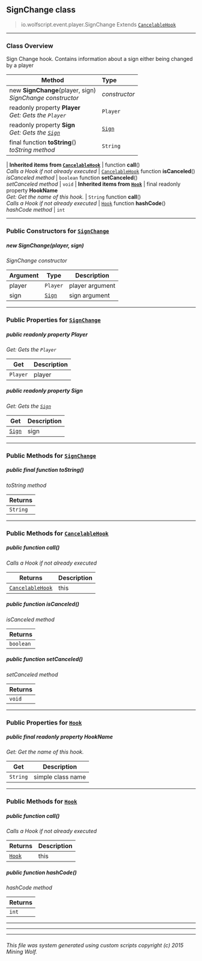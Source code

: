 ## SignChange __class__

>io.wolfscript.event.player.SignChange
>Extends [`CancelableHook`](../../hook/CancelableHook.md)

---

### Class Overview

Sign Change hook. Contains information about a sign either being changed by a player

Method | Type   
--- | :--- 
new __SignChange__(player, sign) <br> _SignChange constructor_ | _constructor_
 readonly property __Player__ <br> _Get: Gets the `Player`_ | `Player`
 readonly property __Sign__ <br> _Get: Gets the [`Sign`](../../api/world/blocks/Sign.md)_ | [`Sign`](../../api/world/blocks/Sign.md)
final function __toString__() <br> _toString method_ | `String`
 |
__Inherited items from [`CancelableHook`](../../hook/CancelableHook.md)__ |
 function __call__() <br> _Calls a Hook if not already executed_ | [`CancelableHook`](../../hook/CancelableHook.md)
 function __isCanceled__() <br> _isCanceled method_ | `boolean`
 function __setCanceled__() <br> _setCanceled method_ | `void`
 |
__Inherited items from [`Hook`](../../hook/Hook.md)__ |
final readonly property __HookName__ <br> _Get: Get the name of this hook._ | `String`
 function __call__() <br> _Calls a Hook if not already executed_ | [`Hook`](../../hook/Hook.md)
 function __hashCode__() <br> _hashCode method_ | `int`







---

### Public Constructors for [`SignChange`](SignChange.md)

##### <a id='signchange'></a>new __SignChange__(player, sign) 

_SignChange constructor_

Argument | Type | Description  
--- | --- | --- 
player | `Player` | player argument
sign | [`Sign`](../../api/world/blocks/Sign.md) | sign argument

---

### Public Properties for [`SignChange`](SignChange.md)

##### <a id='player'></a>public  readonly property __Player__

_Get: Gets the `Player`_

Get | Description
--- | --- 
`Player` | player



##### <a id='sign'></a>public  readonly property __Sign__

_Get: Gets the [`Sign`](../../api/world/blocks/Sign.md)_

Get | Description
--- | --- 
[`Sign`](../../api/world/blocks/Sign.md) | sign



---

### Public Methods for [`SignChange`](SignChange.md)

##### <a id='tostring'></a>public final function __toString__()

_toString method_

Returns | 
--- | 
`String` |


---

### Public Methods for [`CancelableHook`](../../hook/CancelableHook.md)

##### <a id='call'></a>public  function __call__()

_Calls a Hook if not already executed_

Returns | Description
--- | --- 
[`CancelableHook`](../../hook/CancelableHook.md) | this


##### <a id='iscanceled'></a>public  function __isCanceled__()

_isCanceled method_

Returns | 
--- | 
`boolean` |


##### <a id='setcanceled'></a>public  function __setCanceled__()

_setCanceled method_

Returns | 
--- | 
`void` |


---

### Public Properties for [`Hook`](../../hook/Hook.md)

##### <a id='hookname'></a>public final readonly property __HookName__

_Get: Get the name of this hook._

Get | Description
--- | --- 
`String` | simple class name



---

### Public Methods for [`Hook`](../../hook/Hook.md)

##### <a id='call'></a>public  function __call__()

_Calls a Hook if not already executed_

Returns | Description
--- | --- 
[`Hook`](../../hook/Hook.md) | this


##### <a id='hashcode'></a>public  function __hashCode__()

_hashCode method_

Returns | 
--- | 
`int` |


---


---


---


###### This file was system generated using custom scripts copyright (c) 2015 Mining Wolf.
	

